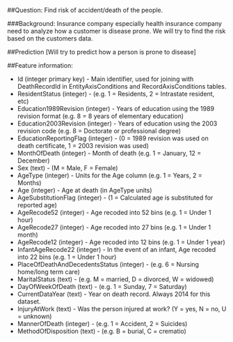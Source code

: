 ##Question: Find risk of accident/death of the people.


###Background: Insurance company especially health insurance company need to analyze how a customer is disease prone. We will try to find the risk based on the customers data.

##Prediction [Will try to predict how a person is prone to disease]


##Feature information: 

<ul>
<li>Id (integer primary key) - Main identifier, used for joining with DeathRecordId in EntityAxisConditions and RecordAxisConditions tables. </li>
<li>ResidentStatus (integer) - (e.g. 1 = Residents, 2 = Intrastate resident, etc)</li>
<li>Education1989Revision (integer) - Years of education using the 1989 revision format (e.g. 8 = 8 years of elementary education)</li>
<li>Education2003Revision (integer) - Years of education using the 2003 revision code (e.g. 8 = Doctorate or professional degree)</li>
<li>EducationReportingFlag (integer) - (0 = 1989 revision was used on death certificate, 1 = 2003 revision was used)</li>
<li>MonthOfDeath (integer) - Month of death (e.g. 1 = January, 12 = December)</li>
<li>Sex (text) - (M = Male, F = Female)</li>
<li>AgeType (integer) - Units for the Age column (e.g. 1 = Years, 2 = Months)</li>
<li>Age (integer) - Age at death (in AgeType units)</li>
<li>AgeSubstitutionFlag (integer) - (1 = Calculated age is substituted for reported age)</li>
<li>AgeRecode52 (integer) - Age recoded into 52 bins (e.g. 1 = Under 1 hour)</li>
<li>AgeRecode27 (integer) - Age recoded into 27 bins (e.g. 1 = Under 1 month)</li>
<li>AgeRecode12 (integer) - Age recoded into 12 bins (e.g. 1 = Under 1 year)</li>
<li>InfantAgeRecode22 (integer) - In the event of an infant, Age recoded into 22 bins (e.g. 1 = Under 1 hour)</li>
<li>PlaceOfDeathAndDecedentsStatus (integer) - (e.g. 6 = Nursing home/long term care)</li>
<li>MaritalStatus (text) - (e.g. M = married, D = divorced, W = widowed)</li>
<li>DayOfWeekOfDeath (text) - (e.g. 1 = Sunday, 7 = Saturday)</li>
<li>CurrentDataYear (text) - Year on death record. Always 2014 for this dataset.</li>
<li>InjuryAtWork (text) - Was the person injured at work? (Y = yes, N = no, U = unknown)</li>
<li>MannerOfDeath (integer) - (e.g. 1 = Accident, 2 = Suicides)</li>
<li>MethodOfDisposition (text) - (e.g. B = burial, C = crematio)</li>
</ul>